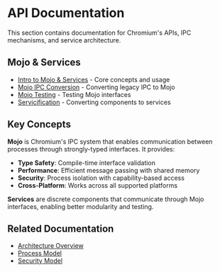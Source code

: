 # API Documentation

This section contains documentation for Chromium's APIs, IPC mechanisms, and service architecture.

## Mojo & Services

- [Intro to Mojo & Services](mojo_and_services.md) - Core concepts and usage
- [Mojo IPC Conversion](mojo_ipc_conversion.md) - Converting legacy IPC to Mojo
- [Mojo Testing](mojo_testing.md) - Testing Mojo interfaces
- [Servicification](servicification.md) - Converting components to services

## Key Concepts

**Mojo** is Chromium's IPC system that enables communication between processes through strongly-typed interfaces. It provides:

- **Type Safety**: Compile-time interface validation
- **Performance**: Efficient message passing with shared memory
- **Security**: Process isolation with capability-based access
- **Cross-Platform**: Works across all supported platforms

**Services** are discrete components that communicate through Mojo interfaces, enabling better modularity and testing.

## Related Documentation

- [Architecture Overview](../architecture/overview.md)
- [Process Model](../architecture/process_model_and_site_isolation.md)
- [Security Model](../security/security-model.md)
